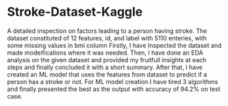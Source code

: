 # Stroke-Dataset-Kaggle
A detailed inspection on factors leading to a person having stroke.
The dataset constituted of 12 features, id, and label with 5110 enteries, with some missing values in bmi column
Firstly, I have Inspected the dataset and made modeifications where it was needed. 
Then, I have done an EDA analysis on the given dataset and provided my fruitfull insights at each steps and finally concluded it with a short summary.
After that, I have created an ML model that uses the features from dataset to predict if a person has a stroke or not.
For ML model creation I have tired 3 algorithms and finally presented the best as the output with accuracy of 94.2% on test case.
